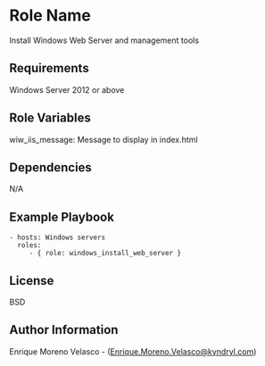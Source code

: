 Role Name
=========

Install Windows Web Server and management tools

Requirements
------------

Windows Server 2012 or above

Role Variables
--------------

wiw_iis_message: Message to display in index.html

Dependencies
------------

N/A

Example Playbook
----------------

    - hosts: Windows servers
      roles:
         - { role: windows_install_web_server }

License
-------

BSD

Author Information
------------------

Enrique Moreno Velasco - (Enrique.Moreno.Velasco@kyndryl.com)
